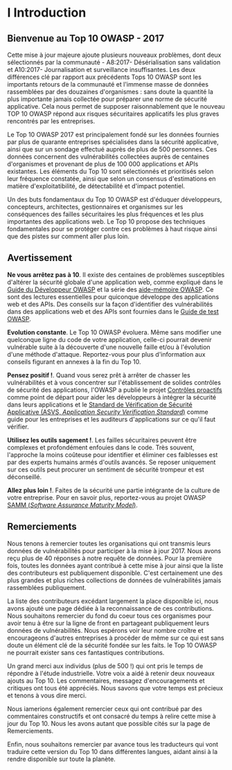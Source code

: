 # I Introduction

## Bienvenue au Top 10 OWASP - 2017

Cette mise à jour majeure ajoute plusieurs nouveaux problèmes, dont deux sélectionnés par la communauté - A8:2017- Désérialisation sans validation et A10:2017- Journalisation et surveillance insuffisantes. Les deux différences clé par rapport aux précédents Tops 10 OWASP sont les importants retours de la communauté et l'immense masse de données rassemblées par des douzaines d'organismes : sans doute la quantité la plus importante jamais collectée pour préparer une norme de sécurité applicative. Cela nous permet de supposer raisonnablement que le nouveau TOP 10 OWASP répond aux risques sécuritaires applicatifs les plus graves rencontrés par les entreprises.

Le Top 10 OWASP 2017 est principalement fondé sur les données fournies par plus de quarante entreprises spécialisées dans la sécurité applicative, ainsi que sur un sondage effectué auprès de plus de 500 personnes. Ces données concernent des vulnérabilités collectées auprès de centaines d'organismes et provenant de plus de 100 000 applications et APIs existantes. Les éléments du Top 10 sont sélectionnés et prioritisés selon leur fréquence constatée, ainsi que selon un consensus d'estimations en matière d'exploitatibilité, de détectabilité et d'impact potentiel.

Un des buts fondamentaux du Top 10 OWASP est d'éduquer développeurs, concepteurs, architectes, gestionnaires et organismes sur les conséquences des failles sécuritaires les plus fréquences et les plus importantes des applications web. Le Top 10 propose des techniques fondamentales pour se protéger contre ces problèmes à haut risque ainsi que des pistes sur comment aller plus loin.

## Avertissement

**Ne vous arrêtez pas à 10**. Il existe des centaines de problèmes susceptibles d'altérer la sécurité globale d'une application web, comme expliqué dans le [Guide du Développeur OWASP](https://www.owasp.org/index.php/OWASP_Guide_Project) et la série des [aide-mémoire OWASP](https://www.owasp.org/index.php/Category:Cheatsheets). Ce sont des lectures essentielles pour quiconque développe des applications web et des APIs. Des conseils sur la façon d'identifier des vulnérabilités dans des applications web et des APIs sont fournies dans le [Guide de test OWASP](https://www.owasp.org/index.php/OWASP_Testing_Project).

**Evolution constante**. Le Top 10 OWASP évoluera. Même sans modifier une quelconque ligne du code de votre application, celle-ci pourrait devenir vulnérable suite à la découverte d'une nouvelle faille et/ou à l'évolution d'une méthode d'attaque. Reportez-vous pour plus d'information aux conseils figurant en annexes à la fin du Top 10.

**Pensez positif !**. Quand vous serez prêt à arrêter de chasser les vulnérabilités et à vous concentrer sur l'établissement de solides contrôles de sécurité des applications, l'OWASP a publié le projet [Contrôles proactifs](https://www.owasp.org/index.php/OWASP_Proactive_Controls) comme point de départ pour aider les développeurs à intégrer la sécurité dans leurs applications et le [Standard de Vérification de Sécurité Applicative (ASVS, _Application Security Verification Standard_)](https://www.owasp.org/index.php/ASVS) comme guide pour les entreprises et les auditeurs d'applications sur ce qu'il faut vérifier.

**Utilisez les outils sagement !**. Les failles sécuritaires peuvent être complexes et profondément enfouies dans le code. Très souvent, l'approche la moins coûteuse pour identifier et éliminer ces faiblesses est par des experts humains armés d'outils avancés. Se reposer uniquement sur ces outils peut procurer un sentiment de sécurité trompeur et est déconseillé.

**Allez plus loin !**. Faites de la sécurité une partie intégrante de la culture de votre entreprise. Pour en savoir plus, reportez-vous au projet OWASP [SAMM (_Software Assurance Maturity Model_)](https://www.owasp.org/index.php/OWASP_SAMM_Project).

## Remerciements

Nous tenons à remercier toutes les organisations qui ont transmis leurs données de vulnérabilités pour participer à la mise à jour 2017. Nous avons reçu plus de 40 réponses à notre requête de données. Pour la première fois, toutes les données ayant contribué à cette mise à jour ainsi que la liste des contributeurs est publiquement disponible. C'est certainement une des plus grandes et plus riches collections de données de vulnérabilités jamais rassemblées publiquement.

La liste des contributeurs excédant largement la place disponible ici, nous avons ajouté une page dédiée à la reconnaissance de ces contributions. Nous souhaitons remercier du fond du coeur tous ces organismes pour avoir tenu à être sur la ligne de front en partageant publiquement leurs données de vulnérabilités. Nous espérons voir leur nombre croître et encourageons d'autres entreprises à procéder de même sur ce qui est sans doute un élément clé de la sécurité fondée sur les faits. le Top 10 OWASP ne pourrait exister sans ces fantastiques contributions. 

Un grand merci aux individus (plus de 500 !) qui ont pris le temps de répondre à l'étude industrielle. Votre voix a aidé à retenir deux nouveaux ajouts au Top 10. Les commentaires, messagez d'encouragements et critiques ont tous été appréciés. Nous savons que votre temps est précieux et tenons à vous dire merci.

Nous iamerions également remercier ceux qui ont contribué par des commentaires constructifs et ont consacré du temps à relire cette mise à jour du Top 10. Nous les avons autant que possible cités sur la page de Remerciements.

Enfin, nous souhaitons remercier par avance tous les traducteurs qui vont traduire cette version du Top 10 dans différentes langues, aidant ainsi à la rendre disponible sur toute la planète. 
